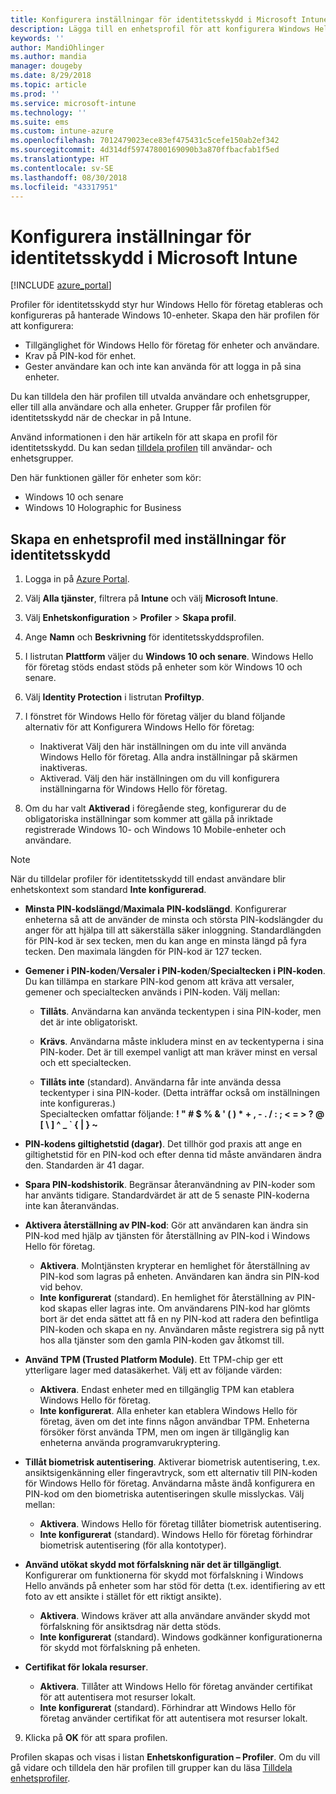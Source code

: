 ```yaml
---
title: Konfigurera inställningar för identitetsskydd i Microsoft Intune – Azure | Microsoft Docs
description: Lägga till en enhetsprofil för att konfigurera Windows Hello för företag-inställningar på Windows 10-enheter i Microsoft Intune
keywords: ''
author: MandiOhlinger
ms.author: mandia
manager: dougeby
ms.date: 8/29/2018
ms.topic: article
ms.prod: ''
ms.service: microsoft-intune
ms.technology: ''
ms.suite: ems
ms.custom: intune-azure
ms.openlocfilehash: 7012479023ece83ef475431c5cefe150ab2ef342
ms.sourcegitcommit: 4d314df59747800169090b3a870ffbacfab1f5ed
ms.translationtype: HT
ms.contentlocale: sv-SE
ms.lasthandoff: 08/30/2018
ms.locfileid: "43317951"
---
```

# <a name="configure-identity-protection-settings-in-microsoft-intune"></a>Konfigurera inställningar för identitetsskydd i Microsoft Intune

[!INCLUDE [azure_portal](./includes/azure_portal.md)]

Profiler för identitetsskydd styr hur Windows Hello för företag etableras och konfigureras på hanterade Windows 10-enheter. Skapa den här profilen för att konfigurera:  
* Tillgänglighet för Windows Hello för företag för enheter och användare.
* Krav på PIN-kod för enhet.
* Gester användare kan och inte kan använda för att logga in på sina enheter.  

 Du kan tilldela den här profilen till utvalda användare och enhetsgrupper, eller till alla användare och alla enheter. Grupper får profilen för identitetsskydd när de checkar in på Intune.    

Använd informationen i den här artikeln för att skapa en profil för identitetsskydd. Du kan sedan [tilldela profilen](device-profile-assign.md) till användar- och enhetsgrupper.

Den här funktionen gäller för enheter som kör:  
- Windows 10 och senare
- Windows 10 Holographic for Business  

## <a name="create-a-device-profile-with-identity-protection-settings"></a>Skapa en enhetsprofil med inställningar för identitetsskydd

1. Logga in på [Azure Portal](https://portal.azure.com).
2. Välj **Alla tjänster**, filtrera på **Intune** och välj **Microsoft Intune**.
3. Välj **Enhetskonfiguration** > **Profiler** > **Skapa profil**.
4. Ange **Namn** och **Beskrivning** för identitetsskyddsprofilen.
5. I listrutan **Plattform** väljer du **Windows 10 och senare**. Windows Hello för företag stöds endast stöds på enheter som kör Windows 10 och senare.
6. Välj **Identity Protection** i listrutan **Profiltyp**.
7. I fönstret för Windows Hello för företag väljer du bland följande alternativ för att Konfigurera Windows Hello för företag:
    * Inaktiverat Välj den här inställningen om du inte vill använda Windows Hello för företag. Alla andra inställningar på skärmen inaktiveras.
    * Aktiverad. Välj den här inställningen om du vill konfigurera inställningarna för Windows Hello för företag.  

8. Om du har valt **Aktiverad** i föregående steg, konfigurerar du de obligatoriska inställningar som kommer att gälla på inriktade registrerade Windows 10- och Windows 10 Mobile-enheter och användare.

> [!NOTE]
> När du tilldelar profiler för identitetsskydd till endast användare blir enhetskontext som standard **Inte konfigurerad**.  

   - **Minsta PIN-kodslängd**/**Maximala PIN-kodslängd**. Konfigurerar enheterna så att de använder de minsta och största PIN-kodslängder du anger för att hjälpa till att säkerställa säker inloggning. Standardlängden för PIN-kod är sex tecken, men du kan ange en minsta längd på fyra tecken. Den maximala längden för PIN-kod är 127 tecken.  

   - **Gemener i PIN-koden**/**Versaler i PIN-koden**/**Specialtecken i PIN-koden**. Du kan tillämpa en starkare PIN-kod genom att kräva att versaler, gemener och specialtecken används i PIN-koden. Välj mellan:

     - **Tillåts**. Användarna kan använda teckentypen i sina PIN-koder, men det är inte obligatoriskt.

     - **Krävs**. Användarna måste inkludera minst en av teckentyperna i sina PIN-koder. Det är till exempel vanligt att man kräver minst en versal och ett specialtecken.

     - **Tillåts inte** (standard). Användarna får inte använda dessa teckentyper i sina PIN-koder. (Detta inträffar också om inställningen inte konfigureras.)<br>Specialtecken omfattar följande: **! " # $ % &amp; ' ( ) &#42; + , - . / : ; &lt; = &gt; ? @ [ \ ] ^ _ &#96; { &#124; } ~**

   - **PIN-kodens giltighetstid (dagar)**. Det tillhör god praxis att ange en giltighetstid för en PIN-kod och efter denna tid måste användaren ändra den. Standarden är 41 dagar.

   - **Spara PIN-kodshistorik**. Begränsar återanvändning av PIN-koder som har använts tidigare. Standardvärdet är att de 5 senaste PIN-koderna inte kan återanvändas.  
   - **Aktivera återställning av PIN-kod**: Gör att användaren kan ändra sin PIN-kod med hjälp av tjänsten för återställning av PIN-kod i Windows Hello för företag. 
       - **Aktivera**. Molntjänsten krypterar en hemlighet för återställning av PIN-kod som lagras på enheten. Användaren kan ändra sin PIN-kod vid behov.  
       - **Inte konfigurerat** (standard). En hemlighet för återställning av PIN-kod skapas eller lagras inte. Om användarens PIN-kod har glömts bort är det enda sättet att få en ny PIN-kod att radera den befintliga PIN-koden och skapa en ny. Användaren måste registrera sig på nytt hos alla tjänster som den gamla PIN-koden gav åtkomst till.  
   
   - **Använd TPM (Trusted Platform Module)**. Ett TPM-chip ger ett ytterligare lager med datasäkerhet. Välj ett av följande värden:  
     - **Aktivera**. Endast enheter med en tillgänglig TPM kan etablera Windows Hello för företag.
     - **Inte konfigurerat**. Alla enheter kan etablera Windows Hello för företag, även om det inte finns någon användbar TPM. Enheterna försöker först använda TPM, men om ingen är tillgänglig kan enheterna använda programvarukryptering.  

   - **Tillåt biometrisk autentisering**. Aktiverar biometrisk autentisering, t.ex. ansiktsigenkänning eller fingeravtryck, som ett alternativ till PIN-koden för Windows Hello för företag. Användarna måste ändå konfigurera en PIN-kod om den biometriska autentiseringen skulle misslyckas. Välj mellan:

     - **Aktivera**. Windows Hello för företag tillåter biometrisk autentisering.
     - **Inte konfigurerat** (standard). Windows Hello för företag förhindrar biometrisk autentisering (för alla kontotyper).

   - **Använd utökat skydd mot förfalskning när det är tillgängligt**. Konfigurerar om funktionerna för skydd mot förfalskning i Windows Hello används på enheter som har stöd för detta (t.ex. identifiering av ett foto av ett ansikte i stället för ett riktigt ansikte).
       - **Aktivera**. Windows kräver att alla användare använder skydd mot förfalskning för ansiktsdrag när detta stöds.  
       - **Inte konfigurerat** (standard). Windows godkänner konfigurationerna för skydd mot förfalskning på enheten.

   - **Certifikat för lokala resurser**. 
       - **Aktivera**. Tillåter att Windows Hello för företag använder certifikat för att autentisera mot resurser lokalt.
       - **Inte konfigurerat** (standard). Förhindrar att Windows Hello för företag använder certifikat för att autentisera mot resurser lokalt.  
9. Klicka på **OK** för att spara profilen.  

Profilen skapas och visas i listan **Enhetskonfiguration – Profiler**. Om du vill gå vidare och tilldela den här profilen till grupper kan du läsa [Tilldela enhetsprofiler](device-profile-assign.md).  

<!--  Removing image as part of design review; retaining source until we known the disposition.

## Example of device restriction settings

In this high-level example, you'll create a device restriction policy that blocks the use of the built-in camera app on Android devices.

![How to disable the camera on Android devices](./media/disable-android-camera.png)

-->
